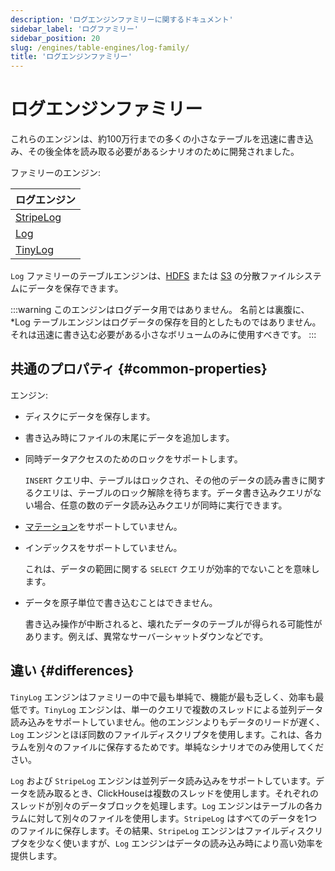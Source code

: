 ```yaml
---
description: 'ログエンジンファミリーに関するドキュメント'
sidebar_label: 'ログファミリー'
sidebar_position: 20
slug: /engines/table-engines/log-family/
title: 'ログエンジンファミリー'
---
```



# ログエンジンファミリー

これらのエンジンは、約100万行までの多くの小さなテーブルを迅速に書き込み、その後全体を読み取る必要があるシナリオのために開発されました。

ファミリーのエンジン:

| ログエンジン                                                  |
|-------------------------------------------------------------|
| [StripeLog](/engines/table-engines/log-family/stripelog.md) |
| [Log](/engines/table-engines/log-family/log.md)             |
| [TinyLog](/engines/table-engines/log-family/tinylog.md)     |

`Log` ファミリーのテーブルエンジンは、[HDFS](/engines/table-engines/integrations/hdfs) または [S3](/engines/table-engines/mergetree-family/mergetree.md/#table_engine-mergetree-s3) の分散ファイルシステムにデータを保存できます。

:::warning このエンジンはログデータ用ではありません。
名前とは裏腹に、*Log テーブルエンジンはログデータの保存を目的としたものではありません。 それは迅速に書き込む必要がある小さなボリュームのみに使用すべきです。
:::

## 共通のプロパティ {#common-properties}

エンジン:

- ディスクにデータを保存します。

- 書き込み時にファイルの末尾にデータを追加します。

- 同時データアクセスのためのロックをサポートします。

    `INSERT` クエリ中、テーブルはロックされ、その他のデータの読み書きに関するクエリは、テーブルのロック解除を待ちます。データ書き込みクエリがない場合、任意の数のデータ読み込みクエリが同時に実行できます。

- [マテーション](/sql-reference/statements/alter#mutations)をサポートしていません。

- インデックスをサポートしていません。

    これは、データの範囲に関する `SELECT` クエリが効率的でないことを意味します。

- データを原子単位で書き込むことはできません。

    書き込み操作が中断されると、壊れたデータのテーブルが得られる可能性があります。例えば、異常なサーバーシャットダウンなどです。

## 違い {#differences}

`TinyLog` エンジンはファミリーの中で最も単純で、機能が最も乏しく、効率も最低です。`TinyLog` エンジンは、単一のクエリで複数のスレッドによる並列データ読み込みをサポートしていません。他のエンジンよりもデータのリードが遅く、`Log` エンジンとほぼ同数のファイルディスクリプタを使用します。これは、各カラムを別々のファイルに保存するためです。単純なシナリオでのみ使用してください。

`Log` および `StripeLog` エンジンは並列データ読み込みをサポートしています。データを読み取るとき、ClickHouseは複数のスレッドを使用します。それぞれのスレッドが別々のデータブロックを処理します。`Log` エンジンはテーブルの各カラムに対して別々のファイルを使用します。`StripeLog` はすべてのデータを1つのファイルに保存します。その結果、`StripeLog` エンジンはファイルディスクリプタを少なく使いますが、`Log` エンジンはデータの読み込み時により高い効率を提供します。
